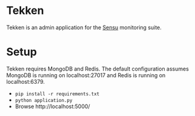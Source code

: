 # Tekken

Tekken is an admin application for the [Sensu](https://github.com/sensu) monitoring suite.

# Setup

Tekken requires MongoDB and Redis.  The default configuration assumes MongoDB is running on localhost:27017 and Redis is running on localhost:6379.

* `pip install -r requirements.txt`
* `python application.py`
* Browse http://localhost:5000/
